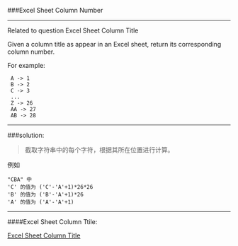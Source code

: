 ###Excel Sheet Column Number
***
 Related to question Excel Sheet Column Title
 
 Given a column title as appear in an Excel sheet, return its corresponding column number.
 
 For example:
 
	 A -> 1
	 B -> 2
	 C -> 3
	 ...
	 Z -> 26
	 AA -> 27
	 AB -> 28
	 
***

###solution:

>截取字符串中的每个字符，根据其所在位置进行计算。

例如

```
"CBA" 中 
'C' 的值为 ('C'-'A'+1)*26*26 
'B' 的值为 ('B'-'A'+1)*26
'A' 的值为 ('A'-'A'+1)
```

***

####Excel Sheet Column Ttile:

[Excel Sheet Column Title](https://github.com/PatrickLin1993/LeetCode/tree/master/Excel%20Sheet%20Column%20Title)